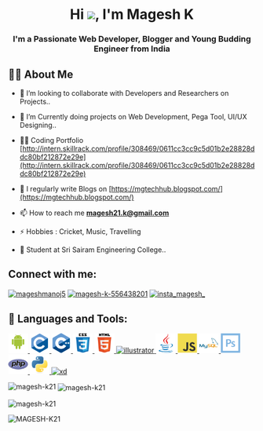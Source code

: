 <h1 align="center">Hi <img src="https://raw.githubusercontent.com/MartinHeinz/MartinHeinz/master/wave.gif" width="30px">, I'm Magesh K</h1>
<h3 align="center">I'm a Passionate Web Developer, Blogger and Young Budding Engineer from India</h3>

## 🙋‍♂️ About Me

- 👯 I’m looking to collaborate with Developers and Researchers on Projects..
- 🤝 I’m Currently doing projects on Web Development, Pega Tool, UI/UX Designing..
- 👨‍💻 Coding Portfolio [http://intern.skillrack.com/profile/308469/0611cc3cc9c5d01b2e28828ddc80bf212872e29e](http://intern.skillrack.com/profile/308469/0611cc3cc9c5d01b2e28828ddc80bf212872e29e)

- 📝 I regularly write Blogs on [https://mgtechhub.blogspot.com/](https://mgtechhub.blogspot.com/)

- 📫 How to reach me **magesh21.k@gmail.com**
- ⚡ Hobbies : Cricket, Music, Travelling
- 🌱 Student at Sri Sairam Engineering College..

## Connect with me:
<p align="left">
<a href="https://twitter.com/mageshmanoj5" target="blank"><img align="center" src="https://raw.githubusercontent.com/rahuldkjain/github-profile-readme-generator/master/src/images/icons/Social/twitter.svg" alt="mageshmanoj5" height="30" width="40" /></a>
<a href="https://linkedin.com/in/magesh-k-556438201" target="blank"><img align="center" src="https://raw.githubusercontent.com/rahuldkjain/github-profile-readme-generator/master/src/images/icons/Social/linked-in-alt.svg" alt="magesh-k-556438201" height="30" width="40" /></a>
<a href="https://instagram.com/insta_magesh_" target="blank"><img align="center" src="https://raw.githubusercontent.com/rahuldkjain/github-profile-readme-generator/master/src/images/icons/Social/instagram.svg" alt="insta_magesh_" height="30" width="40" /></a>
</p>

## 🚀 Languages and Tools:

<p align="left"> <a href="https://developer.android.com" target="_blank"> <img src="https://raw.githubusercontent.com/devicons/devicon/master/icons/android/android-original-wordmark.svg" alt="android" width="40" height="40"/> </a> <a href="https://www.cprogramming.com/" target="_blank"> <img src="https://raw.githubusercontent.com/devicons/devicon/master/icons/c/c-original.svg" alt="c" width="40" height="40"/> </a> <a href="https://www.w3schools.com/cpp/" target="_blank"> <img src="https://raw.githubusercontent.com/devicons/devicon/master/icons/cplusplus/cplusplus-original.svg" alt="cplusplus" width="40" height="40"/> </a> <a href="https://www.w3schools.com/css/" target="_blank"> <img src="https://raw.githubusercontent.com/devicons/devicon/master/icons/css3/css3-original-wordmark.svg" alt="css3" width="40" height="40"/> </a> <a href="https://www.w3.org/html/" target="_blank"> <img src="https://raw.githubusercontent.com/devicons/devicon/master/icons/html5/html5-original-wordmark.svg" alt="html5" width="40" height="40"/> </a> <a href="https://www.adobe.com/in/products/illustrator.html" target="_blank"> <img src="https://www.vectorlogo.zone/logos/adobe_illustrator/adobe_illustrator-icon.svg" alt="illustrator" width="40" height="40"/> </a> <a href="https://www.java.com" target="_blank"> <img src="https://raw.githubusercontent.com/devicons/devicon/master/icons/java/java-original.svg" alt="java" width="40" height="40"/> </a> <a href="https://developer.mozilla.org/en-US/docs/Web/JavaScript" target="_blank"> <img src="https://raw.githubusercontent.com/devicons/devicon/master/icons/javascript/javascript-original.svg" alt="javascript" width="40" height="40"/> </a> <a href="https://www.mysql.com/" target="_blank"> <img src="https://raw.githubusercontent.com/devicons/devicon/master/icons/mysql/mysql-original-wordmark.svg" alt="mysql" width="40" height="40"/> </a> <a href="https://www.photoshop.com/en" target="_blank"> <img src="https://raw.githubusercontent.com/devicons/devicon/master/icons/photoshop/photoshop-line.svg" alt="photoshop" width="40" height="40"/> </a> <a href="https://www.php.net" target="_blank"> <img src="https://raw.githubusercontent.com/devicons/devicon/master/icons/php/php-original.svg" alt="php" width="40" height="40"/> </a> <a href="https://www.python.org" target="_blank"> <img src="https://raw.githubusercontent.com/devicons/devicon/master/icons/python/python-original.svg" alt="python" width="40" height="40"/> </a> <a href="https://www.adobe.com/products/xd.html" target="_blank"> <img src="https://cdn.worldvectorlogo.com/logos/adobe-xd.svg" alt="xd" width="40" height="40"/> </a> </p>

<p><img align="left" src="https://github-readme-stats.vercel.app/api/top-langs?username=magesh-k21&show_icons=true&locale=en&layout=compact" alt="magesh-k21" /></p>

<p>&nbsp;<img align="center" src="https://github-readme-stats.vercel.app/api?username=magesh-k21&show_icons=true&locale=en" alt="magesh-k21" /></p>

<p><img align="center" src="https://github-readme-streak-stats.herokuapp.com/?user=magesh-k21&" alt="magesh-k21" /></p>

<p align="left"> <img src="https://komarev.com/ghpvc/?username=MAGESH-K21/&label=Profile%20views&color=0e75b6&style=flat" alt="MAGESH-K21" /> </p>
